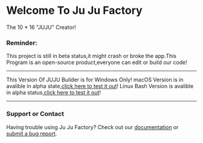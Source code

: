 # Welcome To Ju Ju Factory
The 10 * 16 "JUJU" Creator!

### Reminder:
This project is still in beta status,it might crash or broke the app.This Program is an open-source product,everyone can edit or build our code!

-----------------------------------------------------------
This Version Of JUJU Builder is for Windows Only!
macOS Version is in avalible in alpha state,[click here to test it out](https://github.com/easylife-source/juju-factory-mac)!
Linux Bash Version is avalible in alpha status,[click here to test it out](https://github.com/easylife-source/juju-factory-bash)!

-----------------------------------------------------------
### Support or Contact

Having trouble using Ju Ju Factory? Check out our [documentation](https://help.github.com/categories/github-pages-basics/) or [submit a bug report](https://forms.gle/MnkrQ9SoJvGCo4tJ6).

